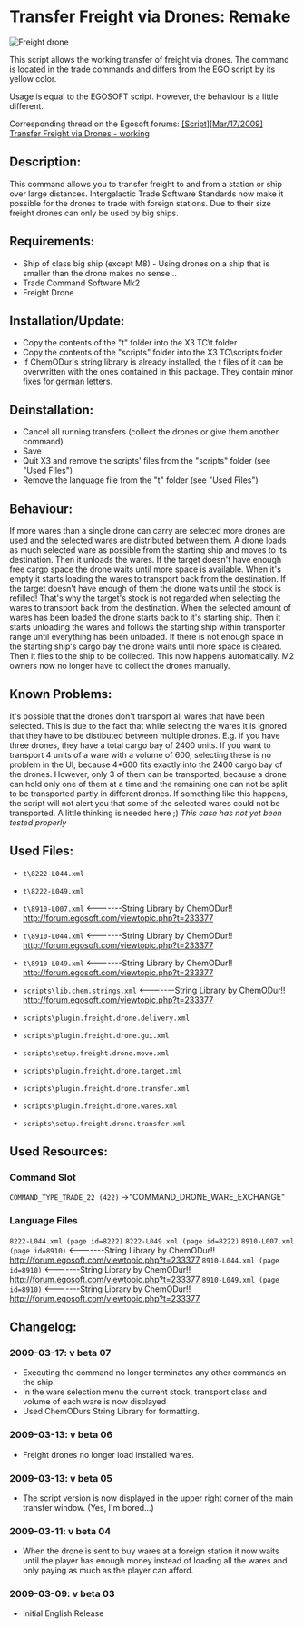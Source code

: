 # Transfer Freight via Drones: Remake

![Freight drone](http://img3.imagebanana.com/img/d9ibkjf/frachtdrohne.jpg)

This script allows the working transfer of freight via drones.
The command is located in the trade commands and differs from the EGO script by its yellow color.

Usage is equal to the EGOSOFT script. However, the behaviour is a little different.

Corresponding thread on the Egosoft forums: [[Script][Mar/17/2009] Transfer Freight via Drones - working](http://forum.egosoft.com/viewtopic.php?t=239069)

## Description:
This command allows you to transfer freight to and from a station or ship over large distances. Intergalactic Trade Software Standards now make it possible for the drones to trade with foreign stations. Due to their size freight drones can only be used by big ships.

## Requirements:
* Ship of class big ship (except M8) - Using drones on a ship that is smaller than the drone makes no sense...
* Trade Command Software Mk2
* Freight Drone

## Installation/Update:
* Copy the contents of the "t" folder into the X3 TC\t folder
* Copy the contents of the "scripts" folder into the X3 TC\scripts folder
* If ChemODur's string library is already installed, the t files of it can be overwritten with the ones contained in this package. They contain minor fixes for german letters.

## Deinstallation:
* Cancel all running transfers (collect the drones or give them another command)
* Save
* Quit X3 and remove the scripts' files from the "scripts" folder (see "Used Files")
* Remove the language file from the "t" folder (see "Used Files")

## Behaviour:
If more wares than a single drone can carry are selected more drones are used and the selected wares are distributed between them.
A drone loads as much selected ware as possible from the starting ship and moves to its destination. Then it unloads the wares. If the target doesn't have enough free cargo space the drone waits until more space is available. When it's empty it starts loading the wares to transport back from the destination. If the target doesn't have enough of them the drone waits until the stock is refilled! That's why the target's stock is not regarded when selecting the wares to transport back from the destination.
When the selected amount of wares has been loaded the drone starts back to it's starting ship. Then it starts unloading the wares and follows the starting ship within transporter range until everything has been unloaded. If there is not enough space in the starting ship's cargo bay the drone waits until more space is cleared. Then it flies to the ship to be collected. This now happens automatically. M2 owners now no longer have to collect the drones manually.

## Known Problems:
It's possible that the drones don't transport all wares that have been selected. This is due to the fact that while selecting the wares it is ignored that they have to be distibuted between multiple drones.
E.g. if you have three drones, they have a total cargo bay of 2400 units. If you want to transport 4 units of a ware with a volume of 600, selecting these is no problem in the UI, because 4*600 fits exactly into the 2400 cargo bay of the drones. However, only 3 of them can be transported, because a drone can hold only one of them at a time and the remaining one can not be split to be transported partly in different drones. If something like this happens, the script will not alert you that some of the selected wares could not be transported. A little thinking is needed here ;)
_This case has not yet been tested properly_

## Used Files:

* `t\8222-L044.xml`
* `t\8222-L049.xml`
* `t\8910-L007.xml` <-------String Library by ChemODur!! http://forum.egosoft.com/viewtopic.php?t=233377
* `t\8910-L044.xml` <-------String Library by ChemODur!! http://forum.egosoft.com/viewtopic.php?t=233377
* `t\8910-L049.xml` <-------String Library by ChemODur!! http://forum.egosoft.com/viewtopic.php?t=233377

* `scripts\lib.chem.strings.xml` <-------String Library by ChemODur!! http://forum.egosoft.com/viewtopic.php?t=233377
* `scripts\plugin.freight.drone.delivery.xml`
* `scripts\plugin.freight.drone.gui.xml`
* `scripts\setup.freight.drone.move.xml`
* `scripts\plugin.freight.drone.target.xml`
* `scripts\plugin.freight.drone.transfer.xml`
* `scripts\plugin.freight.drone.wares.xml`
* `scripts\setup.freight.drone.transfer.xml`

## Used Resources:

### Command Slot
`COMMAND_TYPE_TRADE_22 (422)` ->"COMMAND_DRONE_WARE_EXCHANGE"

### Language Files 
`8222-L044.xml (page id=8222)`
`8222-L049.xml (page id=8222)`
`8910-L007.xml (page id=8910)` <-------String Library by ChemODur!! http://forum.egosoft.com/viewtopic.php?t=233377
`8910-L044.xml (page id=8910)` <-------String Library by ChemODur!! http://forum.egosoft.com/viewtopic.php?t=233377
`8910-L049.xml (page id=8910)` <-------String Library by ChemODur!! http://forum.egosoft.com/viewtopic.php?t=233377

## Changelog:

### 2009-03-17: v beta 07

- Executing the command no longer terminates any other commands on the ship.
- In the ware selection menu the current stock, transport class and volume of each ware is now displayed
- Used ChemODurs String Library for formatting.

### 2009-03-13: v beta 06

- Freight drones no longer load installed wares.

### 2009-03-13: v beta 05

- The script version is now displayed in the upper right corner of the main transfer window. (Yes, I'm bored...)


### 2009-03-11: v beta 04

- When the drone is sent to buy wares at a foreign station it now waits until the player has enough money instead of loading all the wares and only paying as much as the player can afford.


### 2009-03-09: v beta 03

- Initial English Release
